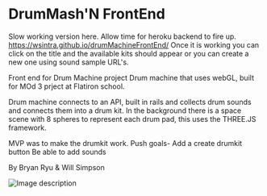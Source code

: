 # DrumMash'N FrontEnd

Slow working version here. Allow time for heroku backend to fire up.
https://wsintra.github.io/drumMachineFrontEnd/
Once it is working you can click on the title and the available kits should appear or you can create a new one using sound sample URL's.


Front end for Drum Machine project
Drum machine that uses webGL, built for MOd 3 prject at Flatiron school.

Drum machine connects to an API, built in rails and collects drum sounds and connects them into a drum kit.
In the background there is a space scene with 8 spheres to represent each drum pad, this uses the THREE.JS framework.



MVP was to make the drumkit work.
Push goals-
           Add a create drumkit button
           Be able to add sounds
           
           
           
By
Bryan Ryu
&
Will Simpson

![Image description](https://i.imgur.com/YANWw6C.png)
